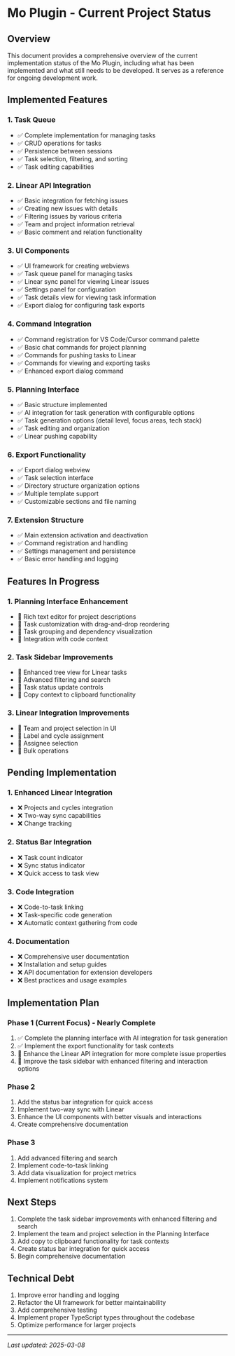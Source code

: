 # Mo Plugin - Current Project Status

## Overview

This document provides a comprehensive overview of the current implementation status of the Mo Plugin, including what has been implemented and what still needs to be developed. It serves as a reference for ongoing development work.

## Implemented Features

### 1. Task Queue
- ✅ Complete implementation for managing tasks
- ✅ CRUD operations for tasks
- ✅ Persistence between sessions
- ✅ Task selection, filtering, and sorting
- ✅ Task editing capabilities

### 2. Linear API Integration
- ✅ Basic integration for fetching issues
- ✅ Creating new issues with details
- ✅ Filtering issues by various criteria
- ✅ Team and project information retrieval
- ✅ Basic comment and relation functionality

### 3. UI Components
- ✅ UI framework for creating webviews
- ✅ Task queue panel for managing tasks
- ✅ Linear sync panel for viewing Linear issues
- ✅ Settings panel for configuration
- ✅ Task details view for viewing task information
- ✅ Export dialog for configuring task exports

### 4. Command Integration
- ✅ Command registration for VS Code/Cursor command palette
- ✅ Basic chat commands for project planning
- ✅ Commands for pushing tasks to Linear
- ✅ Commands for viewing and exporting tasks
- ✅ Enhanced export dialog command

### 5. Planning Interface
- ✅ Basic structure implemented
- ✅ AI integration for task generation with configurable options
- ✅ Task generation options (detail level, focus areas, tech stack)
- ✅ Task editing and organization
- ✅ Linear pushing capability

### 6. Export Functionality
- ✅ Export dialog webview
- ✅ Task selection interface
- ✅ Directory structure organization options
- ✅ Multiple template support
- ✅ Customizable sections and file naming

### 7. Extension Structure
- ✅ Main extension activation and deactivation
- ✅ Command registration and handling
- ✅ Settings management and persistence
- ✅ Basic error handling and logging

## Features In Progress

### 1. Planning Interface Enhancement
- 🔄 Rich text editor for project descriptions
- 🔄 Task customization with drag-and-drop reordering
- 🔄 Task grouping and dependency visualization
- 🔄 Integration with code context

### 2. Task Sidebar Improvements
- 🔄 Enhanced tree view for Linear tasks
- 🔄 Advanced filtering and search
- 🔄 Task status update controls
- 🔄 Copy context to clipboard functionality

### 3. Linear Integration Improvements
- 🔄 Team and project selection in UI
- 🔄 Label and cycle assignment
- 🔄 Assignee selection
- 🔄 Bulk operations

## Pending Implementation

### 1. Enhanced Linear Integration
- ❌ Projects and cycles integration
- ❌ Two-way sync capabilities
- ❌ Change tracking

### 2. Status Bar Integration
- ❌ Task count indicator
- ❌ Sync status indicator
- ❌ Quick access to task view

### 3. Code Integration
- ❌ Code-to-task linking
- ❌ Task-specific code generation
- ❌ Automatic context gathering from code

### 4. Documentation
- ❌ Comprehensive user documentation
- ❌ Installation and setup guides
- ❌ API documentation for extension developers
- ❌ Best practices and usage examples

## Implementation Plan

### Phase 1 (Current Focus) - Nearly Complete
1. ✅ Complete the planning interface with AI integration for task generation
2. ✅ Implement the export functionality for task contexts
3. 🔄 Enhance the Linear API integration for more complete issue properties
4. 🔄 Improve the task sidebar with enhanced filtering and interaction options

### Phase 2
1. Add the status bar integration for quick access
2. Implement two-way sync with Linear
3. Enhance the UI components with better visuals and interactions
4. Create comprehensive documentation

### Phase 3
1. Add advanced filtering and search
2. Implement code-to-task linking
3. Add data visualization for project metrics
4. Implement notifications system

## Next Steps

1. Complete the task sidebar improvements with enhanced filtering and search
2. Implement the team and project selection in the Planning Interface
3. Add copy to clipboard functionality for task contexts
4. Create status bar integration for quick access
5. Begin comprehensive documentation

## Technical Debt

1. Improve error handling and logging
2. Refactor the UI framework for better maintainability
3. Add comprehensive testing
4. Implement proper TypeScript types throughout the codebase
5. Optimize performance for larger projects

---

*Last updated: 2025-03-08* 